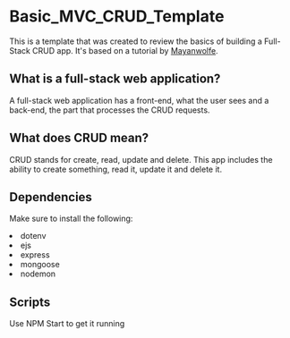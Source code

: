 # Basic_MVC_CRUD_Template
This is a template that was created to review the basics of building a Full-Stack CRUD app. It's based on a tutorial by <a href="https://github.com/Mayanwolfe/Basic_MVC_CRUD_Template" target="_blank">Mayanwolfe</a>. 

## What is a full-stack web application?
A full-stack web application has a front-end, what the user sees and a back-end, the part that processes the CRUD requests. 

## What does CRUD mean?
CRUD stands for create, read, update and delete. This app includes the ability to create something, read it, update it and delete it. 

## Dependencies
Make sure to install the following:
<li>dotenv</li>
<li>ejs</li>
<li>express</li>
<li>mongoose</li>
<li>nodemon</li>

## Scripts
Use NPM Start to get it running